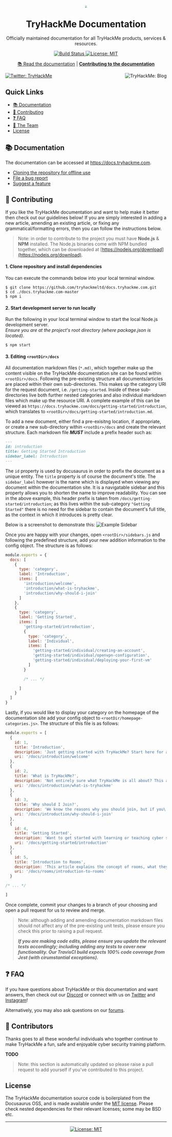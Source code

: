 
  
<h1 align="center">  
<img src="https://i.imgur.com/3HnCZjv.png" style="zoom:40%"/><br /><br />  
TryHackMe Documentation  
</h1>  
  
<p align="center">Officially maintained documentation for all TryHackMe products, services & resources.</p>  
  
<p align="center">  
  <a aria-label="Build Status" href="https://travis-ci.com/github/tryhackmeltd/docs.tryhackme.com" target="_blank">  
    <img alt="Build Status" src="https://travis-ci.com/tryhackmeltd/docs.tryhackme.com.svg?branch=master" target="_blank" /> 
</a>  
  <a aria-label="TryHackMe documentation source is free to use" href="https://github.com/tryhackmeltd/docs.tryhackme.com/blob/master/LICENSE" target="_blank">  
    <img alt="License: MIT" src="https://img.shields.io/badge/License-MIT-success.svg?style=flat-square&color=33CC12" target="_blank" />  
</a>  
</p>  
 
<p align="center">  
  <a aria-label="TryHackMe documentation" href="https:docs.tryhackme.com">📚 Read the documentation</a>  
  |  
  <a aria-label="contribute to the docs" href="https://github.com/TryHackMeLtd/docs.tryhackme.com/#contributing"><b>Contributing to the documentation</b></a>  
</p>  
  
<p>  
  <a aria-label="Follow @RealTryHackMe on Twitter" href="https://twitter.com/intent/follow?screen_name=realtryhackme" target="_blank">  
    <img  alt="Twitter: TryHackMe" src="https://img.shields.io/twitter/follow/tryhackme.svg?style=flat-square&label=Follow%20%40TryHackMe&logo=TWITTER&logoColor=FFFFFF&labelColor=00aced&logoWidth=15&color=lightgray" target="_blank" />  
  </a>  
  <a aria-label="TryHackMe Blog" href="https://blog.tryhackme.com">  
    <img align="right" alt="TryHackMe: Blog" src="https://img.shields.io/badge/Learn%20more%20on%20our%20blog-lightgray.svg?style=flat-square" target="_blank" />  
  </a>  
</p>  
  
## Quick Links  
  
- [📚 Documentation](https://docs.tryhackme.com)  
- [👏 Contributing](#-contributing)  
- [❓ FAQ](#-faq)  
- [💙 The Team](#-contributors)  
- [License](#-license)  
  
## 📚 Documentation  
  
<p>The documentation can be accessed at <a aria-label="TryHackMe documentation" href="https://docs.tryhackme.com">https://docs.tryhackme.com</a>.</p>  
  
- [Cloning the repository for offline use](#-contributing)  
- [File a bug report](https://github.com/tryhackmeltd/docs.tryhackme.com/issues/new)  
- [Suggest a feature](https://github.com/tryhackmeltd/docs.tryhackme.com/issues/new)  
  
  
## 👏 Contributing  
  
If you like the TryHackMe documentation and want to help make it better then check out our guidelines below! If you are simply interested in adding a new article, amending an existing article, or fixing any grammatical/formatting errors, then you can follow the instructions below.  
  
> Note: in order to contribute to the project you must have **Node.js** & **NPM** installed. The Node.js binaries come with NPM bundled together, which can be downloaded at [https://nodejs.org/download](https://nodejs.org/download).  
  
#### 1. Clone repository and install dependencies  
You can execute the commands below into your local terminal window.  
```  
$ git clone https://github.com/tryhackmeltd/docs.tryhackme.com.git  
$ cd ./docs.tryhackme.com-master  
$ npm i  
```  
  
#### 2. Start development server to run locally  
Run the following in your local terminal window to start the local Node.js development server.   
*Ensure you are at the project's root directory (where package.json is located)*.  
```  
$ npm start  
```  
  
#### 3. Editing `<rootDir>/docs`  
All documentation markdown files (`*.md)`, which together make up the content visible on the TryHackMe documentation site can be found within `<rootDir>/docs`.  Following the pre-existing structure all documents/articles are placed within their own sub-directories. This makes up the category URI for the request document, i.e. `/getting-started`. Inside of these sub-directories live both further nested categories and also individual markdown files which make up the resource URI. A complete example of this can be viewed as `https://docs.tryhackme.com/docs/getting-started/introduction`, which translates to `<rootDir>/docs/getting-started/introduction.md`. 

To add a new document, either find a pre-exisitng location, if appropriate, or create a new sub-directory within `<rootDir>/docs` and create the relevant structure. Each markdown file ***MUST*** include a prefix header such as:

```markdown
---  
id: introduction  
title: Getting Started Introduction  
sidebar_label: Introduction  
---
``` 
The `id` property is used by docusaurus in order to prefix the document as a unique entity. The `title` property is of course the document's title. The `sidebar_label` however is the name which is displayed when viewing any document within the documentation site. It is a navigatable sidebar and this property allows you to shorten the name to improve readability. You can see in the above example, this header prefix is taken from `/docs/getting-started/introduction`; as this lives within the sub-category `"Getting Started"` there is no need for the sidebar to contain the document's full title, as the context in which it introduces is pretty clear.

Below is a screenshot to demonstrate this:
![Example Sidebar](./static/img/thm-docs-sidebar.png)

Once you are happy with your changes, open `<rootDir>/sidebars.js` and following the predefined structure, add your new addition information to the config object. The structure is as follows:

```js
module.exports = {
  docs: [
    {
      type: 'category',
      label: 'Introduction',
      items: [
        'introduction/welcome',
        'introduction/what-is-tryhackme',
        'introduction/why-should-i-join'
      ]
    },
    {
      type: 'category',
      label: 'Getting Started',
      items: [
        'getting-started/introduction',
        {
          type: 'category',
          label: 'Individual',
          items: [
            'getting-started/individual/creating-an-account',
            'getting-started/individual/openvpn-configuration',
            'getting-started/individual/deploying-your-first-vm'
          ]
        }

        /* ... */

      ]
    }
  ]
}
```

Lastly, if you would like to display your category on the homepage of the documentation site add your config object to `<rootDir/homepage-categories.js>`. The structure of this file is as follows:

```js
module.exports = [
  {
    id: 1,
    title: 'Introduction',
    description: 'Just getting started with TryHackMe? Start here for a detailed introduction to our platform.',
    uri: '/docs/introduction/welcome'
  },
  {
    id: 2,
    title: 'What is TryHackMe?',
    description: 'Not entirely sure what TryHackMe is all about? This article will explain the core concepts behind what we offer.',
    uri: '/docs/introduction/what-is-tryhackme'
  },
  {
    id: 3,
    title: 'Why should I Join?',
    description: 'We know the reasons why you should join, but if you\'re still a bit sceptical then why not have a read.',
    uri: '/docs/introduction/why-should-i-join'
  },
  {
    id: 4,
    title: 'Getting Started',
    description: 'Want to get started with learning or teaching cyber security? This article is for you.',
    uri: '/docs/getting-started/introduction'
  },
  {
    id: 5,
    title: 'Introduction to Rooms',
    description: 'This article explains the concept of rooms, what they are, how to complete them and where to start.',
    uri: '/docs/rooms/introduction-to-rooms'
  }

/* ... */

]
```

Once complete, commit your changes to a branch of your choosing and open a pull request for us to review and merge.

> Note: although adding and amending documentation markdown files should not affect any of the pre-existing unit tests, please ensure you check this prior to raising a pull request. 
> 
> ***If you are making code edits, please ensure you update the relevant tests accordingly; including adding any tests to cover new functionality. Our TravisCI build expects 100% code coverage from Jest (with cirumstantial exceptions).***
  
## ❓ FAQ  
  
If you have questions about TryHackMe or this documentation and want answers, then check out our [Discord](https://discord.gg/VdCtjEg) or connect with us on [Twitter](https://twitter.com/RealTryHackMe) and [Instagram](https://instagram.com/RealTryHackMe)!  
  
Alternatively, you may also ask questions on our [forums](https://tryhackme.com/forum).  
  
## 💙 Contributors  
  
Thanks goes to all these wonderful individuals who together continue to make TryHackMe a fun, safe and enjoyable cyber security training platform.  

**TODO**
  
> Note: this section is automatically updated so please raise a pull request to add yourself if you've contributed to this project.  
  
## License  
  
The TryHackMe documentation source code is boilerplated from the Docusaurus OSS, and is made available under the [MIT license](LICENSE). Please check nested dependencies for their relevant licenses; some may be BSD etc.  
  
<!-- Footer -->  
  
---  
  
<p>  
<center>
    <a aria-label="TryHackMe documentation source is free to use" href="https://github.com/tryhackmeltd/docs.tryhackme.com/blob/master/LICENSE" target="_blank">  
        <img alt="License: MIT" src="https://img.shields.io/badge/License-MIT-success.svg?style=for-the-badge&color=33CC12" target="_blank" />  
    </a>
    </center>  
</p>
